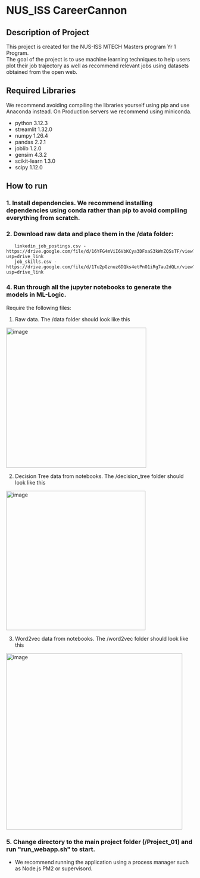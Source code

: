 # NUS_ISS CareerCannon

## Description of Project
This project is created for the NUS-ISS MTECH Masters program Yr 1 Program. \
The goal of the project is to use machine learning techniques to help users plot their job trajectory as well as recommend relevant jobs using datasets obtained from the open web.

## Required Libraries
We recommend avoiding compiling the libraries yourself using pip and use Anaconda instead. 
On Production servers we recommend using miniconda.

- python                    3.12.3  
- streamlit                 1.32.0
- numpy                     1.26.4
- pandas                    2.2.1
- joblib                    1.2.0
- gensim                    4.3.2 
- scikit-learn              1.3.0
- scipy                     1.12.0

## How to run
### 1. Install dependencies. We recommend installing dependencies using conda rather than pip to avoid compiling everything from scratch.

### 2. Download raw data and place them in the /data folder:
       linkedin_job_postings.csv - https://drive.google.com/file/d/16YFG4mViI6VbKCya3DFxaS3kWnZQSsTF/view?usp=drive_link
       job_skills.csv - https://drive.google.com/file/d/1Tu2pGznuz6DQks4etPnO1iRg7au2dQLn/view?usp=drive_link
       
### 4. Run through all the jupyter notebooks to generate the models in ML-Logic.
Require the following files:
1. Raw data. The /data folder should look like this
<img width="376" alt="image" src="https://github.com/weelye/Project_01/assets/168352720/82288451-f1fa-4d79-8ad2-7fef4804b982">

2. Decision Tree data from notebooks. The /decision_tree folder should look like this
<img width="374" alt="image" src="https://github.com/weelye/Project_01/assets/168352720/be819fcf-3e25-4620-af03-bd51a9bceb47">

3. Word2vec data from notebooks. The /word2vec folder should look like this
<img width="473" alt="image" src="https://github.com/weelye/Project_01/assets/168352720/8281a8be-0f5b-48c5-a4fe-22c977a43452">

### 5. Change directory to the main project folder (/Project_01) and run "run_webapp.sh" to start. 
- We recommend running the application using a process manager such as Node.js PM2 or supervisord.
